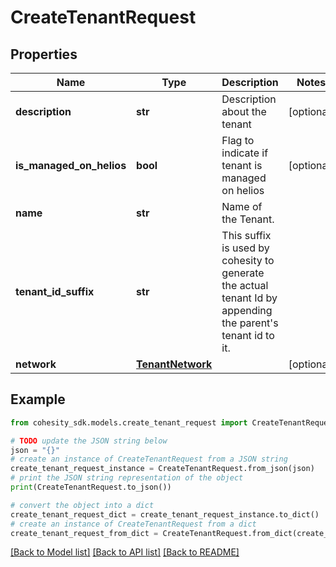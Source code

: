# CreateTenantRequest


## Properties

Name | Type | Description | Notes
------------ | ------------- | ------------- | -------------
**description** | **str** | Description about the tenant | [optional] 
**is_managed_on_helios** | **bool** | Flag to indicate if tenant is managed on helios | [optional] 
**name** | **str** | Name of the Tenant. | 
**tenant_id_suffix** | **str** | This suffix is used by cohesity to generate the actual tenant Id by appending the parent&#39;s tenant id to it. | 
**network** | [**TenantNetwork**](TenantNetwork.md) |  | [optional] 

## Example

```python
from cohesity_sdk.models.create_tenant_request import CreateTenantRequest

# TODO update the JSON string below
json = "{}"
# create an instance of CreateTenantRequest from a JSON string
create_tenant_request_instance = CreateTenantRequest.from_json(json)
# print the JSON string representation of the object
print(CreateTenantRequest.to_json())

# convert the object into a dict
create_tenant_request_dict = create_tenant_request_instance.to_dict()
# create an instance of CreateTenantRequest from a dict
create_tenant_request_from_dict = CreateTenantRequest.from_dict(create_tenant_request_dict)
```
[[Back to Model list]](../README.md#documentation-for-models) [[Back to API list]](../README.md#documentation-for-api-endpoints) [[Back to README]](../README.md)


